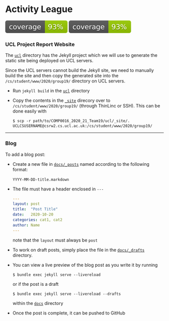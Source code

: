 # Activity League

![Coverage](./ActivityLeague/coverage.svg)
<img src="ActivityLeague/coverage.svg">

### UCL Project Report Website

The [`ucl`](ucl) directory has the Jekyll project which we will use to generate the static site being deployed on UCL servers.

Since the UCL servers cannot build the Jekyll site, we need to manually build the site and then copy the generated site into the `/cs/student/www/2020/group19/` directory on UCL servers.

- Run `jekyll build` in the [`ucl`](ucl) directory

- Copy the contents in the [`_site`](ucl/_site) direcory over to `/cs/student/www/2020/group19/` (through ThinLinc or SSH). This can be done easily with
    ```
    $ scp -r path/to/COMP0016_2020_21_Team19/ucl/_site/. UCLCSUSERNAME@csrw2.cs.ucl.ac.uk:/cs/student/www/2020/group19/
    ```

---

### Blog

To add a blog post:

- Create a new file in [`docs/_posts`](docs/_posts) named according to the following format:

    `YYYY-MM-DD-title.markdown`

- The file must have a header enclosed in `---`
    ```yml
    ---
    layout: post
    title:  "Post Title"
    date:   2020-10-20
    categories: cat1, cat2
    author: Name
    ---
    ```
    note that the `layout` must always be `post`

- To work on draft posts, simply place the file in the [`docs/_drafts`](docs/_drafts) directory.

- You can view a live preview of the blog post as you write it by running
    ```
    $ bundle exec jekyll serve --livereload
    ```
    or if the post is a draft
    ```
    $ bundle exec jekyll serve --livereload --drafts
    ```
    within the [`docs`](docs/) directory

- Once the post is complete, it can be pushed to GitHub
